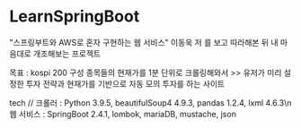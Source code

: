 # LearnSpringBoot

"스프링부트와 AWS로 혼자 구현하는 웹 서비스" 이동욱 저
를 보고 따라해본 뒤 내 마음대로 개조해보는 프로젝트

목표 : kospi 200 구성 종목들의 현재가를 1분 단위로 크롤링해와서 >>
유저가 미리 설정한 투자 전략과 현재가를 기반으로 자동 모의 투자를 하는 사이트

tech // 크롤러 : Python 3.9.5, beautifulSoup4 4.9.3, pandas 1.2.4, lxml 4.6.3\n
웹 서비스 : SpringBoot 2.4.1, lombok, mariaDB, mustache, json
